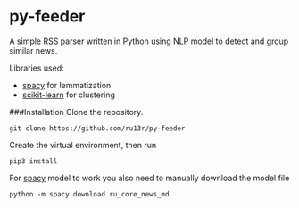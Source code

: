 # py-feeder
A simple RSS parser written in Python 
using NLP model to detect and group similar news.

Libraries used:
* [spacy](https://spacy.io/) for lemmatization
* [scikit-learn](https://scikit-learn.org/stable/index.html) for clustering

###Installation
Clone the repository.
```commandline
git clone https://github.com/ru13r/py-feeder
```

Create the virtual environment, then run
```commandline
pip3 install
```

For [spacy](https://spacy.io/) model to work you also need 
to manually download the model file
```commandline
python -m spacy download ru_core_news_md
```